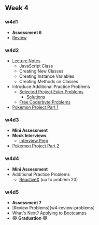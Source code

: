 ## Week 4

### w4d1
+ **Assessment 6**
+ [Review][w4d1-lecture-notes]

[w4d1-lecture-notes]:./d1/lecture_notes.md

### w4d2
+ [Lecture Notes][w4d2-lecture-notes]
  + JavaScript Class
  + Creating New Classes
  + Creating Instance Variables
  + Creating Methods on Classes
+ Introduce Additional Practice Problems
  + [Selected Project Euler Problems](../other/project_euler.md)
    + [Solutions](../solutions/w4/projectEuler)
  + [Free Coderbyte Problems](https://coderbyte.com/challenges/)
+ [Pokemon Project Part 1][pokemon_1]

[w4d2-lecture-notes]:./d2/lecture_notes.md

### w4d3
+ **Mini Assessment**
+ **Mock Interviews**
  + [Interview Prep](./d4/interview_prep.md)
+ [Pokemon Project Part 2][pokemon_2]

[interview_prompts]:./d4/interview_prompts.js

### w4d4
+ **Mini Assessment**
+ Additional Practice Problems
  + [ReactiveX](http://reactivex.io/learnrx/) (up to problem 20)

[pokemon_1]:./pokemon/pokemon.md
[pokemon_2]:./pokemon/battle.md

### w4d5
+ **Assessment 7**
+ [Review Problems][w4-review-problems]
+ What's Next? [Applying to Bootcamps](../other/whats_next.md)
+ :joy_cat: **Graduation** :joy_cat:

[w4-review_problems]:./d4/review.js
